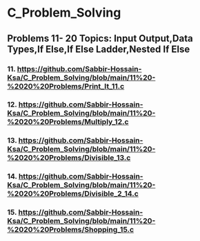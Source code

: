 # C_Problem_Solving
## Problems 11- 20 Topics: Input Output,Data Types,If Else,If Else Ladder,Nested If Else
### 11. https://github.com/Sabbir-Hossain-Ksa/C_Problem_Solving/blob/main/11%20-%2020%20Problems/Print_It_11.c
### 12. https://github.com/Sabbir-Hossain-Ksa/C_Problem_Solving/blob/main/11%20-%2020%20Problems/Multiply_12.c
### 13. https://github.com/Sabbir-Hossain-Ksa/C_Problem_Solving/blob/main/11%20-%2020%20Problems/Divisible_13.c
### 14. https://github.com/Sabbir-Hossain-Ksa/C_Problem_Solving/blob/main/11%20-%2020%20Problems/Divisible_2_14.c
### 15. https://github.com/Sabbir-Hossain-Ksa/C_Problem_Solving/blob/main/11%20-%2020%20Problems/Shopping_15.c
